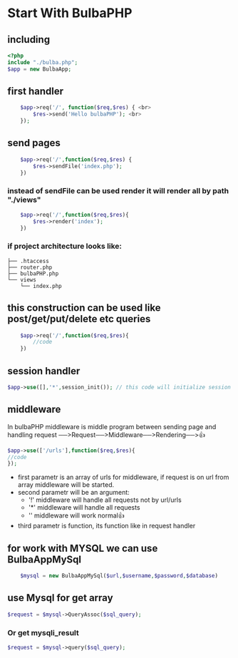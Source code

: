 # Start With BulbaPHP
## including
```php 
<?php
include "./bulba.php";
$app = new BulbaApp;
```
## first handler
```php
    $app->req('/', function($req,$res) { <br>
        $res->send('Hello bulbaPHP'); <br>
    });
```

## send pages

```php
    $app->req('/',function($req,$res) {
        $res->sendFile('index.php');
    })
```
### instead of sendFile can be used render it will render all by path "./views"

```php 
    $app->req('/',function($req,$res){
        $res->render('index');
    })
```
### if project architecture looks like:
```
├── .htaccess
├── router.php
├── bulbaPHP.php
└── views
    └── index.php
```


## this construction can be used like post/get/put/delete etc queries
```php
    $app->req('/',function($req,$res){
        //code
    })
```

## session handler

```php
$app->use([],'*',session_init()); // this code will initialize session
```

## middleware
In bulbaPHP middleware is middle program between sending page and handling request 
──>Request──>Middleware──>Rendering──>👍
```php 
$app->use(['/urls'],function($req,$res){
//code
});
```
- first parametr is an array of urls for middleware, if request is on url from array middleware will be started.
- second parametr will be an argument:
    - '!' middleware will handle all requests not by url/urls
    - '*' middleware will handle all requests
    - '' middleware will work normal👍
- third parametr is function, its function like in request handler


## for work with MYSQL we can use BulbaAppMySql
```php
    $mysql = new BulbaAppMySql($url,$username,$password,$database)
```

## use Mysql for get array
```php 
$request = $mysql->QueryAssoc($sql_query);
```

### Or get mysqli_result
```php 
$request = $mysql->query($sql_query);
```

